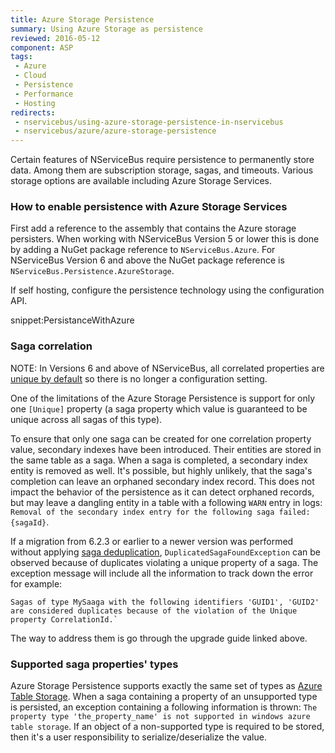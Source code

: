 ```yaml
---
title: Azure Storage Persistence
summary: Using Azure Storage as persistence
reviewed: 2016-05-12
component: ASP
tags:
 - Azure
 - Cloud
 - Persistence
 - Performance
 - Hosting
redirects:
 - nservicebus/using-azure-storage-persistence-in-nservicebus
 - nservicebus/azure/azure-storage-persistence
---
```


Certain features of NServiceBus require persistence to permanently store data. Among them are subscription storage, sagas, and timeouts. Various storage options are available including Azure Storage Services.


### How to enable persistence with Azure Storage Services

First add a reference to the assembly that contains the Azure storage persisters. When working with NServiceBus Version 5 or lower this is done by adding a NuGet package reference to `NServiceBus.Azure`. For NServiceBus Version 6 and above the NuGet package reference is `NServiceBus.Persistence.AzureStorage`.

If self hosting, configure the persistence technology using the configuration API.

snippet:PersistanceWithAzure


### Saga correlation

NOTE: In Versions 6 and above of NServiceBus, all correlated properties are [unique by default](/nservicebus/upgrades/5to6/handlers-and-sagas.md#unique-attribute-no-longer-needed) so there is no longer a configuration setting.

One of the limitations of the Azure Storage Persistence is support for only one `[Unique]` property (a saga property which value is guaranteed to be unique across all sagas of this type).

To ensure that only one saga can be created for one correlation property value, secondary indexes have been introduced. Their entities are stored in the same table as a saga. When a saga is completed, a secondary index entity is removed as well. It's possible, but highly unlikely, that the saga's completion can leave an orphaned secondary index record. This does not impact the behavior of the persistence as it can detect orphaned records, but may leave a dangling entity in a table with a following `WARN` entry in logs: `Removal of the secondary index entry for the following saga failed: {sagaId}`.

If a migration from 6.2.3 or earlier to a newer version was performed without applying [saga deduplication](/nservicebus/upgrades/asp-saga-deduplication.md), `DuplicatedSagaFoundException` can be observed because of duplicates violating a unique property of a saga. The exception message will include all the information to track down the error for example: 

```no-highlight
Sagas of type MySaaga with the following identifiers 'GUID1', 'GUID2' are considered duplicates because of the violation of the Unique property CorrelationId.`
```

The way to address them is go through the upgrade guide linked above.


### Supported saga properties' types

Azure Storage Persistence supports exactly the same set of types as [Azure Table Storage](https://docs.microsoft.com/en-us/rest/api/storageservices/fileservices/Understanding-the-Table-Service-Data-Model). When a saga containing a property of an unsupported type is persisted, an exception containing a following information is thrown: `The property type 'the_property_name' is not supported in windows azure table storage`. If an object of a non-supported type is required to be stored, then it's a user responsibility to serialize/deserialize the value.